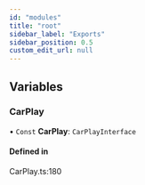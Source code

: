 ```yaml
---
id: "modules"
title: "root"
sidebar_label: "Exports"
sidebar_position: 0.5
custom_edit_url: null
---
```


## Variables

### CarPlay

• `Const` **CarPlay**: `CarPlayInterface`

#### Defined in

CarPlay.ts:180
